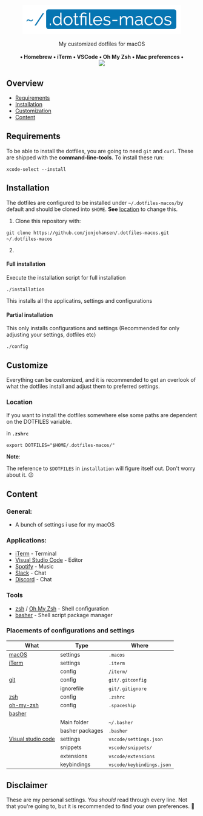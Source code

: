 <p align="center">
  <a href="https://github.com/jonjohansen/.dotfiles-macos">
    <img src="dotfiles-macos.png" alt="Logo" width="420">
  </a>

  <p align="center">
    My customized dotfiles for macOS
    <br />
    <br />
    <strong>• Homebrew • iTerm • VSCode • Oh My Zsh • Mac preferences •</strong>
    <br />
    <img src="https://travis-ci.com/jonjohansen/.dotfiles-macos.svg?token=ubsrKBxqTLr9vgrzSXu1&branch=master">
  </p>
</p>

## Overview
* [Requirements](#requirements)
* [Installation](#installation)
* [Customization](#customize)
* [Content](#content)
## Requirements
To be able to install the dotfiles, you are going to need `git` and `curl`. These are shipped with the **command-line-tools.** To install these run:

```
xcode-select --install
```
## Installation
The dotfiles are configured to be installed under `~/.dotfiles-macos/`by default and should be cloned into `$HOME`.
**See** [location](#Location) to change this.

1. Clone this repository with:
```
git clone https://github.com/jonjohansen/.dotfiles-macos.git ~/.dotfiles-macos
```
2. 
#### Full installation
Execute the installation script for full installation
```
./installation
```
This installs all the applicatins, settings and configurations
#### Partial installation
This only installs configurations and settings (Recommended for only adjusting your settings, dotfiles etc)
```
./config
```

## Customize
Everything can be customized, and it is recommended to get an overlook of what the dotfiles install and adjust them to preferred settings.
### Location 
If you want to install the dotfiles somewhere else some paths are dependent on the DOTFILES variable.

in **`.zshrc`**
```
export DOTFILES="$HOME/.dotfiles-macos/"
```
**Note**:

The reference to `$DOTFILES` in  `installation` will figure itself out. Don't worry about it. 😉

## Content
### General:
* A bunch of settings i use for my macOS
### Applications:
* [iTerm][_iterm2] - Terminal
* [Visual Studio Code][_code] - Editor
* [Spotify][_spotify] - Music
* [Slack][_slack] - Chat
* [Discord][_discord] - Chat
### Tools
* [zsh][_zsh] / [Oh My Zsh][_oh-my-zsh] - Shell configuration
* [basher][_basher] - Shell script package manager


### Placements of configurations and settings

| What                      | Type           | Where                    |
|---------------------------|----------------|--------------------------|
|[macOS][_macos_settings]   |settings        |`.macos`                  |
|[iTerm][_iterm2]           |settings        |`.iterm`                  |
|                           |config           |`/iterm/`                 |
|[git][_git]                |config           |`git/.gitconfig`           |
|                           |ignorefile       |`git/.gitignore`          |
|[zsh][_zsh]                |config           |`.zshrc`                  |
|[oh-my-zsh][_oh-my-zsh]    |config           |`.spaceship`              |
|[basher][_basher]          |                |                          |
|                           |Main folder     |`~/.basher`               |
|                           |basher packages |`.basher`                 |
|[Visual studio code][_code]|settings        |`vscode/settings.json`    |
|                           |snippets        |`vscode/snippets/`        |
|                           |extensions      |`vscode/extensions`       |
|                           |keybindings     |`vscode/keybindings.json` |


## Disclaimer
These are my personal settings. You *should* read through every line. Not that you're going to,
but it is recommended to find your own preferences. 💅

[_macos_settings]: https://pawelgrzybek.com/change-macos-user-preferences-via-command-line/
[_zsh]: https://www.zsh.org/
[_basher]: https://github.com/basherpm/basher
[_oh-my-zsh]: https://github.com/robbyrussell/oh-my-zsh/
[_code]: https://code.visualstudio.com/
[_iterm2]: https://www.iterm2.com/
[_slack]: https://slack.com
[_discord]: https://discordapp.com/
[_spotify]: https://www.spotify.com/
[_git]: https://git-scm.com/